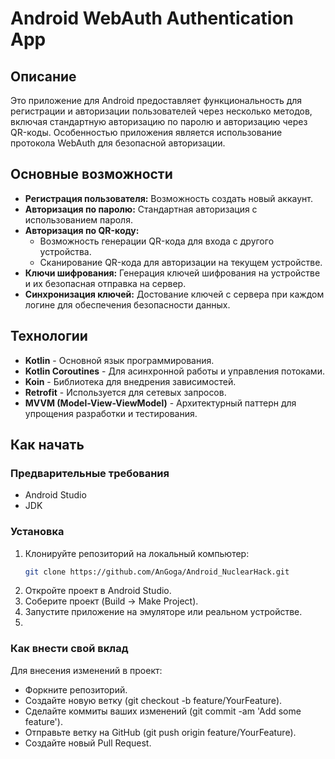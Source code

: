# Android WebAuth Authentication App

## Описание

Это приложение для Android предоставляет функциональность для регистрации и авторизации пользователей через несколько методов, включая стандартную авторизацию по паролю и авторизацию через QR-коды. Особенностью приложения является использование протокола WebAuth для безопасной авторизации.

## Основные возможности

- **Регистрация пользователя:** Возможность создать новый аккаунт.
- **Авторизация по паролю:** Стандартная авторизация с использованием пароля.
- **Авторизация по QR-коду:**
  - Возможность генерации QR-кода для входа с другого устройства.
  - Сканирование QR-кода для авторизации на текущем устройстве.
- **Ключи шифрования:** Генерация ключей шифрования на устройстве и их безопасная отправка на сервер.
- **Синхронизация ключей:** Достование ключей с сервера при каждом логине для обеспечения безопасности данных.

## Технологии

- **Kotlin** - Основной язык программирования.
- **Kotlin Coroutines** - Для асинхронной работы и управления потоками.
- **Koin** - Библиотека для внедрения зависимостей.
- **Retrofit** - Используется для сетевых запросов.
- **MVVM (Model-View-ViewModel)** - Архитектурный паттерн для упрощения разработки и тестирования.

## Как начать

### Предварительные требования

- Android Studio
- JDK

### Установка

1. Клонируйте репозиторий на локальный компьютер:
   ```bash
   git clone https://github.com/AnGoga/Android_NuclearHack.git

2. Откройте проект в Android Studio.
3. Соберите проект (Build -> Make Project).
4. Запустите приложение на эмуляторе или реальном устройстве.
5. 
### Как внести свой вклад
Для внесения изменений в проект:

- Форкните репозиторий.
- Создайте новую ветку (git checkout -b feature/YourFeature).
- Сделайте коммиты ваших изменений (git commit -am 'Add some feature').
- Отправьте ветку на GitHub (git push origin feature/YourFeature).
- Создайте новый Pull Request.
